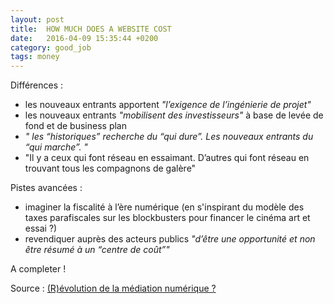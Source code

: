 ```yaml
---
layout: post
title:  HOW MUCH DOES A WEBSITE COST
date:   2016-04-09 15:35:44 +0200
category: good_job
tags: money
---
```


Différences :
- les nouveaux entrants apportent *"l’exigence de l’ingénierie de projet"*
- les nouveaux entrants *"mobilisent des investisseurs"* à base de levée de fond et de business plan
- *" les “historiques” recherche du “qui dure”. Les nouveaux entrants du “qui marche”. "*
- "Il y a ceux qui font réseau en essaimant. D’autres qui font réseau en trouvant tous les compagnons de galère"

Pistes avancées :
-  imaginer la fiscalité à l’ère numérique (en s'inspirant du modèle des taxes parafiscales sur les blockbusters pour financer le cinéma art et essai ?)
-  revendiquer auprès des acteurs publics *"d’être une opportunité et non être résumé à un “centre de coût”"*

A completer !

Source : [(R)évolution de la médiation numérique ?][beta.gouv.fr]


[beta.gouv.fr]: http://www.medias-cite.coop/revolution-de-mediation-numerique//



